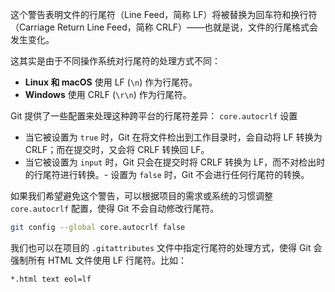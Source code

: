 这个警告表明文件的行尾符（Line Feed，简称 LF）将被替换为回车符和换行符（Carriage Return Line Feed，简称 CRLF）——也就是说，文件的行尾格式会发生变化。

这其实是由于不同操作系统对行尾符的处理方式不同：

-   **Linux 和 macOS** 使用 LF (`\n`) 作为行尾符。
-   **Windows** 使用 CRLF (`\r\n`) 作为行尾符。

Git 提供了一些配置来处理这种跨平台的行尾符差异：
`core.autocrlf` 设置

-   当它被设置为 `true` 时，Git 在将文件检出到工作目录时，会自动将 LF 转换为 CRLF；而在提交时，又会将 CRLF 转换回 LF。
-   当它被设置为 `input` 时，Git 只会在提交时将 CRLF 转换为 LF，而不对检出时的行尾符进行转换。- 设置为 `false` 时，Git 不会进行任何行尾符的转换。

如果我们希望避免这个警告，可以根据项目的需求或系统的习惯调整 `core.autocrlf` 配置，使得 Git 不会自动修改行尾符。

```bash
git config --global core.autocrlf false
```

我们也可以在项目的 `.gitattributes` 文件中指定行尾符的处理方式，使得 Git 会强制所有 HTML 文件使用 LF 行尾符。比如：

```bash
*.html text eol=lf
```
